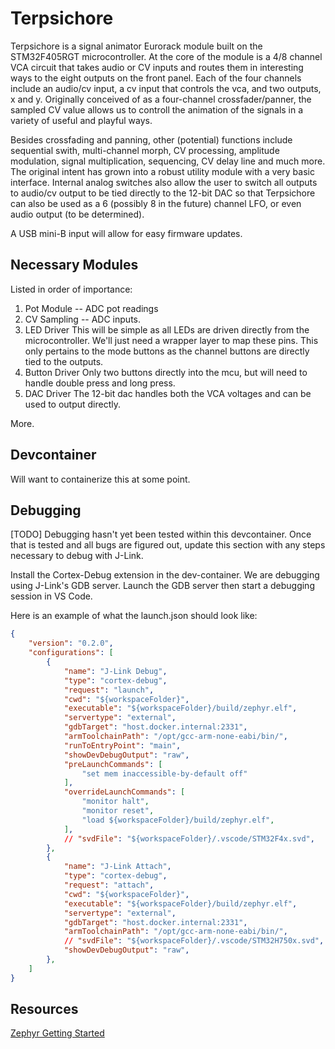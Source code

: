 # Terpsichore

Terpsichore is a signal animator Eurorack module built on the 
STM32F405RGT microcontroller. At the core of the module is a 
4/8 channel VCA circuit that takes audio or CV inputs and routes
them in interesting ways to the eight outputs on the front panel. 
Each of the four channels include an audio/cv input, a cv input
that controls the vca, and two outputs, x and y. Originally 
conceived of as a four-channel crossfader/panner, the sampled
CV value allows us to controll the animation of the signals in
a variety of useful and playful ways. 

Besides crossfading and panning, other (potential) functions 
include sequential swith, multi-channel morph, CV processing,
amplitude modulation, signal multiplication, sequencing, CV
delay line and much more. The original intent has grown into 
a robust utility module with a very basic interface. Internal
analog switches also allow the user to switch all outputs 
to audio/cv output to be tied directly to the 12-bit DAC so 
that Terpsichore can also be used as a 6 (possibly 8 in the
future) channel LFO, or even audio output (to be determined). 

A USB mini-B input will allow for easy firmware updates.


## Necessary Modules

Listed in order of importance:
1. Pot Module -- ADC pot readings
2. CV Sampling -- ADC inputs. 
3. LED Driver
   This will be simple as all LEDs are driven directly
   from the microcontroller. We'll just need a wrapper
   layer to map these pins. This only pertains to the
   mode buttons as the channel buttons are directly
   tied to the outputs. 
4. Button Driver
   Only two buttons directly into the mcu, but will need
   to handle double press and long press.
5. DAC Driver
   The 12-bit dac handles both the VCA voltages and can
   be used to output directly. 

More. 

## Devcontainer

Will want to containerize this at some point. 

## Debugging

[TODO] Debugging hasn't yet been tested within this devcontainer. Once that 
is tested and all bugs are figured out, update this section with any steps 
necessary to debug with J-Link.

Install the Cortex-Debug extension in the dev-container. We are debugging using
J-Link's GDB server. Launch the GDB server then start a debugging session in VS
Code.

Here is an example of what the launch.json should look like:

```json
{
    "version": "0.2.0",
    "configurations": [
        {
            "name": "J-Link Debug",
            "type": "cortex-debug",
            "request": "launch",
            "cwd": "${workspaceFolder}",
            "executable": "${workspaceFolder}/build/zephyr.elf",
            "servertype": "external",
            "gdbTarget": "host.docker.internal:2331",
            "armToolchainPath": "/opt/gcc-arm-none-eabi/bin/",
            "runToEntryPoint": "main",
            "showDevDebugOutput": "raw",
            "preLaunchCommands": [
                "set mem inaccessible-by-default off"
            ],
            "overrideLaunchCommands": [
                "monitor halt",
                "monitor reset",
                "load ${workspaceFolder}/build/zephyr.elf",
            ],
            // "svdFile": "${workspaceFolder}/.vscode/STM32F4x.svd",
        },
        {
            "name": "J-Link Attach",
            "type": "cortex-debug",
            "request": "attach",
            "cwd": "${workspaceFolder}",
            "executable": "${workspaceFolder}/build/zephyr.elf",
            "servertype": "external",
            "gdbTarget": "host.docker.internal:2331",
            "armToolchainPath": "/opt/gcc-arm-none-eabi/bin/",
            // "svdFile": "${workspaceFolder}/.vscode/STM32H750x.svd",
            "showDevDebugOutput": "raw",
        },
    ]
}
```

## Resources

[Zephyr Getting Started](https://docs.zephyrproject.org/latest/develop/getting_started/index.html)
